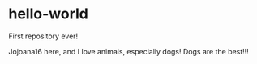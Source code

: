 # hello-world
First repository ever!

Jojoana16 here, and I love animals, especially dogs! Dogs are the best!!!
